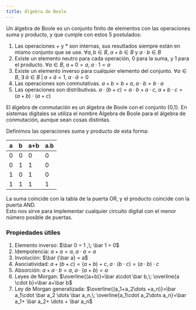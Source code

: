 ```yaml
---
title: Álgebra de Boole
---
```

Un álgebra de Boole es un conjunto finito de elementos con las operaciones suma y producto, y que cumple con estos 5 postulados:
1. Las operaciones + y * son internas, sus resultados siempre están en mismo conjunto que se use. $\forall a,b \in B,\; a+b \in B \text{ y } a \cdot b \in B$
2. Existe un elemento neutro para cada operación, 0 para la suma, y 1 para el producto. $\forall a\in B,\; a+0=a,\; a \cdot 1 = a$
3. Existe un elemento inverso para cualquier elemento del conjunto. $\forall a \in B,\; \exists \;\bar a \in B \;| \; a + \bar a= 1 , \;a \cdot \bar a = 0$
4. Las operaciones son conmutativas. $a+b=b+a , \; a\cdot b=b \cdot a$
5. Las operaciones son distributivas. $a\cdot (b+c) = a\cdot b + a \cdot c , \; a + b\cdot c = (a+b)\cdot (a+c)$

El álgebra de conmutación es un álgebra de Boole con el conjunto {0,1}. En sistemas digitales se utiliza el nombre Álgebra de Boole para el álgebra de conmutación, aunque sean cosas distintas.

Definimos las operaciones suma y producto de esta forma:

| a   | b   | a+b | a.b |
| --- | --- | --- | --- |
| 0   | 0   | 0   | 0   |
| 0   | 1   | 1   | 0   |
| 1   | 0   | 1   | 0   |
| 1   | 1   | 1   | 1   |
La suma coincide con la tabla de la puerta OR, y el producto coincide con la puerta AND.  
Esto nos sirve para implementar cualquier circuito digital con el menor número posible de puertas.
### Propiedades útiles
1. Elemento inverso: $\bar 0 = 1 ,\; \bar 1 = 0$
2. Idempotencia: $a+a=a,\; a\cdot a=a$
3. Involución: $\bar {\bar a} = a$
4. Asociatividad: $a+(b+c)=(a+b)+c,\; a\cdot (b\cdot c)=(a\cdot b)\cdot c$
5. Absorción: $a+a\cdot b=a,\; a\cdot (a+b)=a$
6. Leyes de Morgan: $\overline{(a+b)}=\bar a\cdot \bar b,\; \overline{a \cdot b}=\bar a+\bar b$
7. Ley de Morgan generalizada: $\overline{(a_1+a_2\dots +a_n)}=\bar a_1\cdot \bar a_2 \dots \bar a_n,\; \overline{a_1\cdot a_2\dots a_n}=\bar a_1+ \bar a_2+ \dots + \bar a_n$